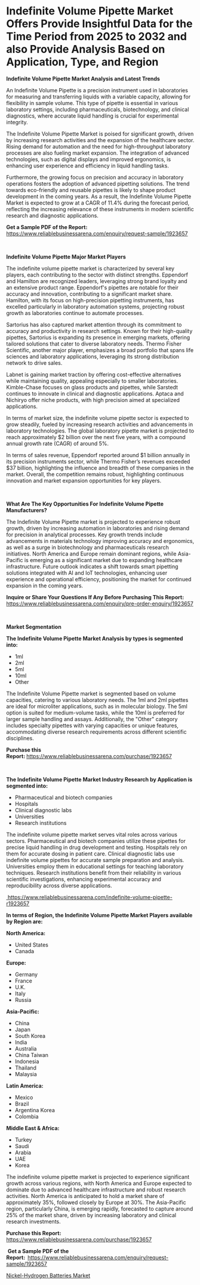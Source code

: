 <p><h1>Indefinite Volume Pipette Market Offers Provide Insightful Data for the Time Period from 2025 to 2032 and also Provide Analysis Based on Application, Type, and Region</h1></p><p><strong>Indefinite Volume Pipette Market Analysis and Latest Trends</strong></p>
<p><p>An Indefinite Volume Pipette is a precision instrument used in laboratories for measuring and transferring liquids with a variable capacity, allowing for flexibility in sample volume. This type of pipette is essential in various laboratory settings, including pharmaceuticals, biotechnology, and clinical diagnostics, where accurate liquid handling is crucial for experimental integrity.</p><p>The Indefinite Volume Pipette Market is poised for significant growth, driven by increasing research activities and the expansion of the healthcare sector. Rising demand for automation and the need for high-throughput laboratory processes are also fueling market expansion. The integration of advanced technologies, such as digital displays and improved ergonomics, is enhancing user experience and efficiency in liquid handling tasks.</p><p>Furthermore, the growing focus on precision and accuracy in laboratory operations fosters the adoption of advanced pipetting solutions. The trend towards eco-friendly and reusable pipettes is likely to shape product development in the coming years. As a result, the Indefinite Volume Pipette Market is expected to grow at a CAGR of 11.4% during the forecast period, reflecting the increasing relevance of these instruments in modern scientific research and diagnostic applications.</p></p>
<p><strong>Get a Sample PDF of the Report:&nbsp;</strong> <a href="https://www.reliablebusinessarena.com/enquiry/request-sample/1923657?utm_campaign=2133&utm_medium=2&utm_source=Github&utm_content=ia&utm_term=28032025&utm_id=indefinite-volume-pipette">https://www.reliablebusinessarena.com/enquiry/request-sample/1923657</a></p>
<p>&nbsp;</p>
<p><strong>Indefinite Volume Pipette Major Market Players</strong></p>
<p><p>The indefinite volume pipette market is characterized by several key players, each contributing to the sector with distinct strengths. Eppendorf and Hamilton are recognized leaders, leveraging strong brand loyalty and an extensive product range. Eppendorf's pipettes are notable for their accuracy and innovation, contributing to a significant market share. Hamilton, with its focus on high-precision pipetting instruments, has excelled particularly in laboratory automation systems, projecting robust growth as laboratories continue to automate processes.</p><p>Sartorius has also captured market attention through its commitment to accuracy and productivity in research settings. Known for their high-quality pipettes, Sartorius is expanding its presence in emerging markets, offering tailored solutions that cater to diverse laboratory needs. Thermo Fisher Scientific, another major player, emphasizes a broad portfolio that spans life sciences and laboratory applications, leveraging its strong distribution network to drive sales.</p><p>Labnet is gaining market traction by offering cost-effective alternatives while maintaining quality, appealing especially to smaller laboratories. Kimble-Chase focuses on glass products and pipettes, while Sarstedt continues to innovate in clinical and diagnostic applications. Aptaca and Nichiryo offer niche products, with high precision aimed at specialized applications.</p><p>In terms of market size, the indefinite volume pipette sector is expected to grow steadily, fueled by increasing research activities and advancements in laboratory technologies. The global laboratory pipette market is projected to reach approximately $2 billion over the next five years, with a compound annual growth rate (CAGR) of around 5%.</p><p>In terms of sales revenue, Eppendorf reported around $1 billion annually in its precision instruments sector, while Thermo Fisher’s revenues exceeded $37 billion, highlighting the influence and breadth of these companies in the market. Overall, the competition remains robust, highlighting continuous innovation and market expansion opportunities for key players.</p></p>
<p>&nbsp;</p>
<p><strong>What Are The Key Opportunities For Indefinite Volume Pipette Manufacturers?</strong></p>
<p><p>The Indefinite Volume Pipette market is projected to experience robust growth, driven by increasing automation in laboratories and rising demand for precision in analytical processes. Key growth trends include advancements in materials technology improving accuracy and ergonomics, as well as a surge in biotechnology and pharmaceuticals research initiatives. North America and Europe remain dominant regions, while Asia-Pacific is emerging as a significant market due to expanding healthcare infrastructure. Future outlook indicates a shift towards smart pipetting solutions integrated with AI and IoT technologies, enhancing user experience and operational efficiency, positioning the market for continued expansion in the coming years.</p></p>
<p><strong>Inquire or Share Your Questions If Any Before Purchasing This Report:</strong> <a href="https://www.reliablebusinessarena.com/enquiry/pre-order-enquiry/1923657?utm_campaign=2133&utm_medium=2&utm_source=Github&utm_content=ia&utm_term=28032025&utm_id=indefinite-volume-pipette">https://www.reliablebusinessarena.com/enquiry/pre-order-enquiry/1923657</a></p>
<p>&nbsp;</p>
<p><strong>Market Segmentation</strong></p>
<p><strong>The Indefinite Volume Pipette Market Analysis by types is segmented into:</strong></p>
<p><ul><li>1ml</li><li>2ml</li><li>5ml</li><li>10ml</li><li>Other</li></ul></p>
<p><p>The Indefinite Volume Pipette market is segmented based on volume capacities, catering to various laboratory needs. The 1ml and 2ml pipettes are ideal for microliter applications, such as in molecular biology. The 5ml option is suited for medium-volume tasks, while the 10ml is preferred for larger sample handling and assays. Additionally, the "Other" category includes specialty pipettes with varying capacities or unique features, accommodating diverse research requirements across different scientific disciplines.</p></p>
<p><strong>Purchase this Report:&nbsp;</strong><a href="https://www.reliablebusinessarena.com/purchase/1923657?utm_campaign=2133&utm_medium=2&utm_source=Github&utm_content=ia&utm_term=28032025&utm_id=indefinite-volume-pipette">https://www.reliablebusinessarena.com/purchase/1923657</a></p>
<p>&nbsp;</p>
<p><strong>The Indefinite Volume Pipette Market Industry Research by Application is segmented into:</strong></p>
<p><ul><li>Pharmaceutical and biotech companies</li><li>Hospitals</li><li>Clinical diagnostic labs</li><li>Universities</li><li>Research institutions</li></ul></p>
<p><p>The indefinite volume pipette market serves vital roles across various sectors. Pharmaceutical and biotech companies utilize these pipettes for precise liquid handling in drug development and testing. Hospitals rely on them for accurate dosing in patient care. Clinical diagnostic labs use indefinite volume pipettes for accurate sample preparation and analysis. Universities employ them in educational settings for teaching laboratory techniques. Research institutions benefit from their reliability in various scientific investigations, enhancing experimental accuracy and reproducibility across diverse applications.</p></p>
<p><a href="https://www.reliablebusinessarena.com/indefinite-volume-pipette-r1923657?utm_campaign=2133&utm_medium=2&utm_source=Github&utm_content=ia&utm_term=28032025&utm_id=indefinite-volume-pipette">&nbsp;https://www.reliablebusinessarena.com/indefinite-volume-pipette-r1923657</a></p>
<p><strong>In terms of Region, the Indefinite Volume Pipette Market Players available by Region are:</strong></p>
<p>
    <p> <strong> North America: </strong>
        <ul>
            <li>United States</li>
            <li>Canada</li>
        </ul>
        </p> 
    <p> <strong> Europe: </strong>
        <ul>
            <li>Germany</li>
            <li>France</li>
            <li>U.K.</li>
            <li>Italy</li>
            <li>Russia</li>
        </ul>
        </p> 
    <p> <strong> Asia-Pacific: </strong>
        <ul>
            <li>China</li>
            <li>Japan</li>
            <li>South Korea</li>
            <li>India</li>
            <li>Australia</li>
            <li>China Taiwan</li>
            <li>Indonesia</li>
            <li>Thailand</li>
            <li>Malaysia</li>
        </ul>
        </p> 
    <p> <strong> Latin America: </strong>
        <ul>
            <li>Mexico</li>
            <li>Brazil</li>
            <li>Argentina Korea</li>
            <li>Colombia</li>
        </ul>
        </p> 
    <p> <strong> Middle East & Africa: </strong>
        <ul>
            <li>Turkey</li>
            <li>Saudi</li>
            <li>Arabia</li>
            <li>UAE</li>
            <li>Korea</li>
        </ul>
    </p>
    </p>
<p><p>The indefinite volume pipette market is projected to experience significant growth across various regions, with North America and Europe expected to dominate due to advanced healthcare infrastructure and robust research activities. North America is anticipated to hold a market share of approximately 35%, followed closely by Europe at 30%. The Asia-Pacific region, particularly China, is emerging rapidly, forecasted to capture around 25% of the market share, driven by increasing laboratory and clinical research investments.</p></p>
<p><strong>Purchase this Report: </strong><a href="https://www.reliablebusinessarena.com/purchase/1923657?utm_campaign=2133&utm_medium=2&utm_source=Github&utm_content=ia&utm_term=28032025&utm_id=indefinite-volume-pipette">https://www.reliablebusinessarena.com/purchase/1923657</a></p>
<p>&nbsp;<strong>Get a Sample PDF of the Report:&nbsp;&nbsp;</strong><a href="https://www.reliablebusinessarena.com/enquiry/request-sample/1923657?utm_campaign=2133&utm_medium=2&utm_source=Github&utm_content=ia&utm_term=28032025&utm_id=indefinite-volume-pipette">https://www.reliablebusinessarena.com/enquiry/request-sample/1923657</a></p>
<p><strong></strong></p>
<p><p><a href="https://github.com/JakirUddin651/Market-Research-Report-List-2/blob/main/nickel-hydrogen-batteries-market.md?utm_campaign=2133&utm_medium=2&utm_source=Github&utm_content=ia&utm_term=28032025&utm_id=indefinite-volume-pipette">Nickel-Hydrogen Batteries Market</a></p></p>